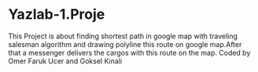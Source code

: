 # Yazlab-1.Proje
This Project is about finding shortest path in google map with traveling salesman algorithm and drawing polyline this route on google map.After that a messenger delivers the cargos with this route on the map.
Coded by Omer Faruk Ucer and Goksel Kinali
